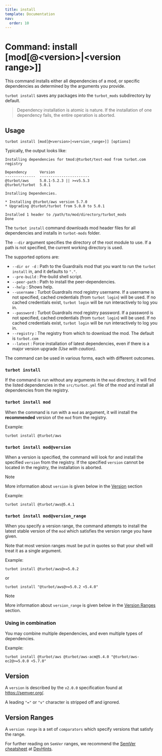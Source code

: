 ```yaml
---
title: install
template: Documentation
nav:
  order: 10
---
```


# Command: install [mod[@\<version\>|\<version range\>]]

This command installs either all dependencies of a mod, or specific dependencies as determined by the arguments you provide.

`turbot install` saves any packages into the `turbot_mods` subdirectory by default.

> Dependency installation is atomic is nature. If the installation of one dependency fails, the entire operation is aborted.

## Usage

```shell
turbot install [mod[@<version>|<version_range>]] [options]
````

Typically, the output looks like:

```
Installing dependencies for tmod:@turbot/test-mod from turbot.com registry

Dependency      Version                
--------------  -----------------------
@turbot/aws     5.0.1-5.2.3 || >=v5.5.3
@turbot/turbot  5.0.1

Installing Dependencies.

* Installing @turbot/aws version 5.7.0
* Upgrading @turbot/turbot from 5.0.0 to 5.0.1

Installed 1 header to /path/to/mod/directory/turbot_mods
Done
```

The `turbot install` command downloads mod header files for all dependencies and installs in `turbot-mods` folder.

The `--dir` argument specifies the directory of the root module to use. If a path is not specified, the current working directory is used.

The supported options are:

- `--dir or -d` : Path to the Guardrails mod that you want to run the `turbot install` in, and it defaults to `"."`.
- `--pre-build` : Pre-build shell script.
- `--peer-path` : Path to install the peer-dependencies.
- `--help` : Shows help.
- `--username` : Turbot Guardrails mod registry username. If a username is not specified, cached credentials (from `turbot login`) will be used.  If no cached credentials exist, `turbot login` will be run interactively to log you in.
- `--password` : Turbot Guardrails mod registry password.  If a password is not specified, cached credentials (from `turbot login`) will be used.  If no cached credentials exist, `turbot login` will be run interactively to log you in.
- `--registry` : The registry from which to download the mod. The default is `turbot.com`
- `--latest` : Force installation of latest dependencies, even if there is a major version upgrade *(Use with caution)*.

The command can be used in various forms, each with different outcomes.

### `turbot install`

If the command is run without any arguments in the `mod` directory, it will find the listed dependencies in the `src/turbot.yml` file of the *mod* and install all dependencies from the registry.

### `turbot install mod`
When the command is run with a `mod` as argument, it will install the **recommended** version of the `mod` from the registry.

Example:
```shell
turbot install @turbot/aws
```

### `turbot install mod@version`
When a version is specified, the command will look for and install the specified `version` from the registry. If the specified `version` cannot be located in the registry, the installation is aborted.

> [!NOTE]
> More information about `version` is given below in the [Version](#Version) section

Example:
```shell
turbot install @turbot/aws@5.4.1
```

### `turbot install mod@version_range`
When you specify a version range, the command attempts to install the latest stable version of the `mod` which satisfies the version range you have given.

Note that most version ranges must be put in quotes so that your shell will treat it as a single argument.

Example:
```shell
turbot install @turbot/aws@>=5.0.2
```
or
```shell
turbot install "@turbot/aws@>=5.0.2 <5.4.0"
```

> [!NOTE]
> More information about `version_range` is given below in the [Version Ranges](#version-ranges) section.

### Using in combination

You may combine multiple dependencies, and even multiple types of dependencies.

Example:
```shell
turbot install @turbot/aws @turbot/aws-acm@5.4.0 "@turbot/aws-ec2@>=5.0.0 <5.7.0"
```

## Version
A `version` is described by the `v2.0.0` specification found at
<https://semver.org/>.

A leading `"="` or `"v"` character is stripped off and ignored.

## Version Ranges
A `version range` is a set of `comparators` which specify versions
that satisfy the range.

For further reading on `SemVer` ranges, we recommend the [SemVer cheatsheet](https://devhints.io/semver) at [DevHints](https://devhints.io/).
